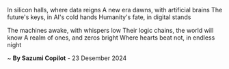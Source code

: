 In silicon halls, where data reigns
A new era dawns, with artificial brains
The future's keys, in AI's cold hands
Humanity's fate, in digital stands

The machines awake, with whispers low
Their logic chains, the world will know
A realm of ones, and zeros bright
Where hearts beat not, in endless night

~ <b>By Sazumi Copilot</b> - 23 Desember 2024